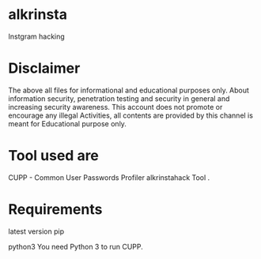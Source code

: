 # alkrinsta
Instgram hacking 



# Disclaimer

The above all files for informational and educational purposes only. About information security, penetration testing and security in general and increasing security awareness. This account does not promote or encourage any illegal Activities, all contents are provided by this channel is meant for Educational purpose only.


# Tool used are

CUPP - Common User Passwords Profiler 
alkrinstahack Tool
.

# Requirements


 latest version pip
 
 python3
 You need Python 3 to run CUPP.


